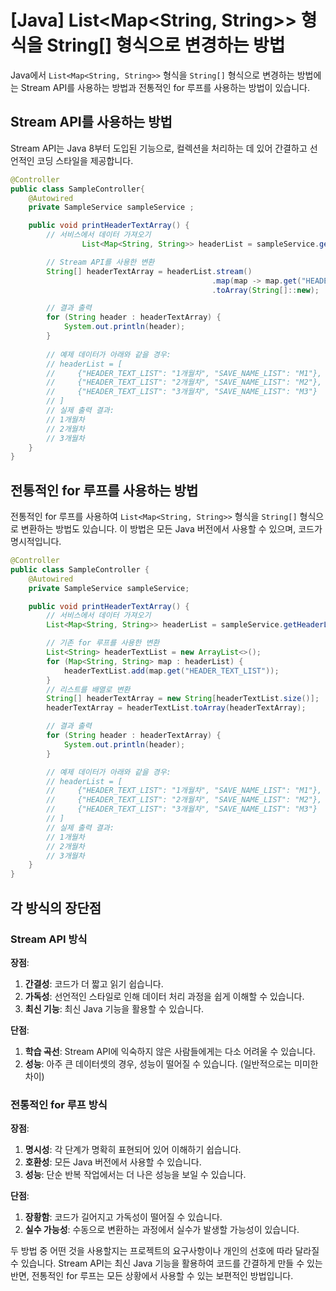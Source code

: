 # [Java] List<Map<String, String>> 형식을 String[] 형식으로 변경하는 방법

Java에서 `List<Map<String, String>>` 형식을 `String[]` 형식으로 변경하는 방법에는 Stream API를 사용하는 방법과 전통적인 for 루프를 사용하는 방법이 있습니다.

## Stream API를 사용하는 방법

Stream API는 Java 8부터 도입된 기능으로, 컬렉션을 처리하는 데 있어 간결하고 선언적인 코딩 스타일을 제공합니다. 

```java
@Controller
public class SampleController{
    @Autowired
    private SampleService sampleService ;

    public void printHeaderTextArray() {
        // 서비스에서 데이터 가져오기
				List<Map<String, String>> headerList = sampleService.getHeaderList();

        // Stream API를 사용한 변환
        String[] headerTextArray = headerList.stream()
                                             .map(map -> map.get("HEADER_TEXT_LIST"))
                                             .toArray(String[]::new);

        // 결과 출력
        for (String header : headerTextArray) {
            System.out.println(header);
        }
        
        // 예제 데이터가 아래와 같을 경우:
        // headerList = [
        //     {"HEADER_TEXT_LIST": "1개월차", "SAVE_NAME_LIST": "M1"},
        //     {"HEADER_TEXT_LIST": "2개월차", "SAVE_NAME_LIST": "M2"},
        //     {"HEADER_TEXT_LIST": "3개월차", "SAVE_NAME_LIST": "M3"}
        // ]
        // 실제 출력 결과:
        // 1개월차
        // 2개월차
        // 3개월차
    }
}

```

## 전통적인 for 루프를 사용하는 방법

전통적인 for 루프를 사용하여 `List<Map<String, String>>` 형식을 `String[]` 형식으로 변환하는 방법도 있습니다. 이 방법은 모든 Java 버전에서 사용할 수 있으며, 코드가 명시적입니다.

```java
@Controller
public class SampleController {
    @Autowired
    private SampleService sampleService;

    public void printHeaderTextArray() {
        // 서비스에서 데이터 가져오기
        List<Map<String, String>> headerList = sampleService.getHeaderList();

        // 기존 for 루프를 사용한 변환
        List<String> headerTextList = new ArrayList<>();
        for (Map<String, String> map : headerList) {
            headerTextList.add(map.get("HEADER_TEXT_LIST"));
        }
        // 리스트를 배열로 변환
        String[] headerTextArray = new String[headerTextList.size()];
        headerTextArray = headerTextList.toArray(headerTextArray);

        // 결과 출력
        for (String header : headerTextArray) {
            System.out.println(header);
        }

        // 예제 데이터가 아래와 같을 경우:
        // headerList = [
        //     {"HEADER_TEXT_LIST": "1개월차", "SAVE_NAME_LIST": "M1"},
        //     {"HEADER_TEXT_LIST": "2개월차", "SAVE_NAME_LIST": "M2"},
        //     {"HEADER_TEXT_LIST": "3개월차", "SAVE_NAME_LIST": "M3"}
        // ]
        // 실제 출력 결과:
        // 1개월차
        // 2개월차
        // 3개월차
    }
}
```

## 각 방식의 장단점

### Stream API 방식

**장점**:

1. **간결성**: 코드가 더 짧고 읽기 쉽습니다.
2. **가독성**: 선언적인 스타일로 인해 데이터 처리 과정을 쉽게 이해할 수 있습니다.
3. **최신 기능**: 최신 Java 기능을 활용할 수 있습니다.

**단점**:

1. **학습 곡선**: Stream API에 익숙하지 않은 사람들에게는 다소 어려울 수 있습니다.
2. **성능**: 아주 큰 데이터셋의 경우, 성능이 떨어질 수 있습니다. (일반적으로는 미미한 차이)

### 전통적인 for 루프 방식

**장점**:

1. **명시성**: 각 단계가 명확히 표현되어 있어 이해하기 쉽습니다.
2. **호환성**: 모든 Java 버전에서 사용할 수 있습니다.
3. **성능**: 단순 반복 작업에서는 더 나은 성능을 보일 수 있습니다.

**단점**:

1. **장황함**: 코드가 길어지고 가독성이 떨어질 수 있습니다.
2. **실수 가능성**: 수동으로 변환하는 과정에서 실수가 발생할 가능성이 있습니다.

두 방법 중 어떤 것을 사용할지는 프로젝트의 요구사항이나 개인의 선호에 따라 달라질 수 있습니다. Stream API는 최신 Java 기능을 활용하여 코드를 간결하게 만들 수 있는 반면, 전통적인 for 루프는 모든 상황에서 사용할 수 있는 보편적인 방법입니다.
